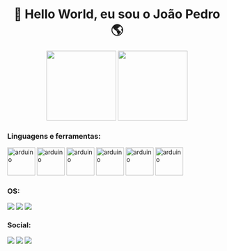 ### <h1 align="center">👋 Hello World, eu sou o João Pedro 🌎</h1>



<div align="center">
  <img height="160em" src="https://github-readme-stats.vercel.app/api?username=marchpy&show_icons=true&theme=dark&include_all_commits=true&count_private=true"/>
  <img height="160em" src="https://github-readme-stats.vercel.app/api/top-langs/?username=marchpy&layout=compact&langs_count=7&theme=dark"/>
</div>


<h3 align="left">Linguagens e ferramentas:</h3>
<div>
  <img src="https://cdn.jsdelivr.net/gh/devicons/devicon/icons/arduino/arduino-original-wordmark.svg" alt="arduino" width="64" height="64"/>   
  <img src="https://cdn.jsdelivr.net/gh/devicons/devicon/icons/python/python-original.svg" alt="arduino" width="64" height="64"/>   
  <img src="https://cdn.jsdelivr.net/gh/devicons/devicon/icons/jupyter/jupyter-original-wordmark.svg" alt="arduino" width="64" height="64"/>
  <img src="https://cdn.jsdelivr.net/gh/devicons/devicon/icons/bash/bash-plain.svg" alt="arduino" width="64" height="64"/>
  <img src="https://cdn.jsdelivr.net/gh/devicons/devicon/icons/go/go-original.svg" alt="arduino" width="64" height="64"/>
  <img src="https://cdn.jsdelivr.net/gh/devicons/devicon/icons/mysql/mysql-original-wordmark.svg" alt="arduino" width="64" height="64"/>
                          
                         
          
</div>




<h3 align="left">OS:</h3>
<div>

<a href="#"> <img src="https://img.shields.io/badge/Windows-10-100000?style=for-the-badge&logo=Windows&logoColor=009dff&labelColor=212121&color=4f4f4f" /></a> <a href="#"> <img src="https://img.shields.io/badge/Ubuntu-22.10-100000?style=for-the-badge&logo=Ubuntu&logoColor=ffffff&labelColor=FFA500&color=4f4f4f" /></a> <a href="#"> <img src="https://img.shields.io/badge/Kali Linux-2022.04-100000?style=for-the-badge&logo=Kali-Linux&logoColor=ffffff&labelColor=009dff&color=4f4f4f"/></a>

</div>


<h3 align="left">Social:</h3>
<p align="center">
 
<a href="https://www.linkedin.com/in/jo%C3%A3o-pedro-alexandre-marchiori-087648184/" target="_blank"><img src="https://img.shields.io/badge/-LinkedIn-%230077B5?style=for-the-badge&logo=linkedin&logoColor=white" target="_blank"></a>
<a href = "mailto:joaomarchiori.jopa@gmail.com"><img src="https://img.shields.io/badge/Gmail-D14836?style=for-the-badge&logo=gmail&logoColor=white" target="_blank"></a> 
<a href="https://stackoverflow.com/users/17256829/marchpy" target="_blank"><img src="https://img.shields.io/badge/-stackoverflow-4F4F4F?style=for-the-badge&logo=stackoverflow&logoColor=white" target="_blank"></a>


</p>
